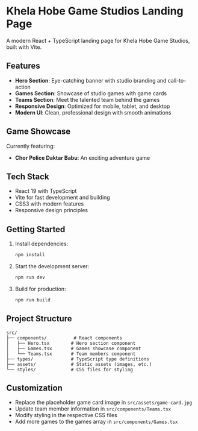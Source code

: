 # Khela Hobe Game Studios Landing Page

A modern React + TypeScript landing page for Khela Hobe Game Studios, built with Vite.

## Features

- **Hero Section**: Eye-catching banner with studio branding and call-to-action
- **Games Section**: Showcase of studio games with game cards
- **Teams Section**: Meet the talented team behind the games
- **Responsive Design**: Optimized for mobile, tablet, and desktop
- **Modern UI**: Clean, professional design with smooth animations

## Game Showcase

Currently featuring:
- **Chor Police Daktar Babu**: An exciting adventure game

## Tech Stack

- React 19 with TypeScript
- Vite for fast development and building
- CSS3 with modern features
- Responsive design principles

## Getting Started

1. Install dependencies:
   ```bash
   npm install
   ```

2. Start the development server:
   ```bash
   npm run dev
   ```

3. Build for production:
   ```bash
   npm run build
   ```

## Project Structure

```
src/
├── components/          # React components
│   ├── Hero.tsx        # Hero section component
│   ├── Games.tsx       # Games showcase component
│   └── Teams.tsx       # Team members component
├── types/              # TypeScript type definitions
├── assets/             # Static assets (images, etc.)
└── styles/             # CSS files for styling
```

## Customization

- Replace the placeholder game card image in `src/assets/game-card.jpg`
- Update team member information in `src/components/Teams.tsx`
- Modify styling in the respective CSS files
- Add more games to the games array in `src/components/Games.tsx`